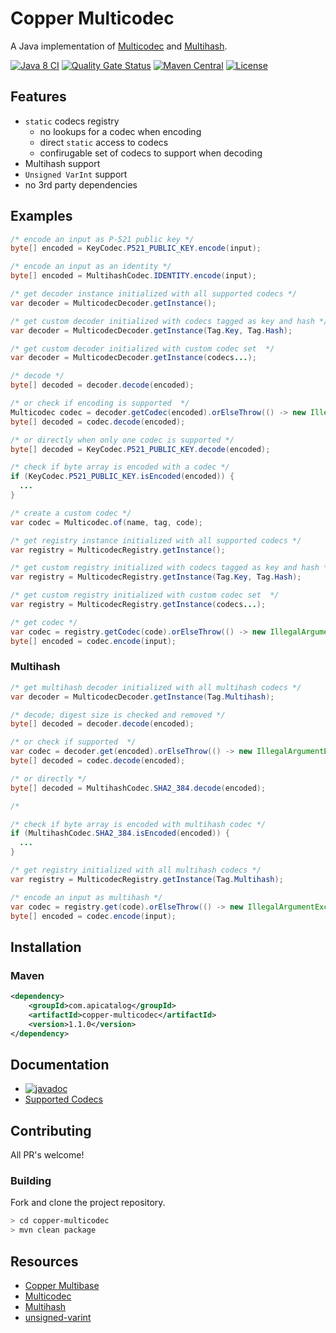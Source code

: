 # Copper Multicodec
A Java implementation of [Multicodec](https://github.com/multiformats/multicodec) and [Multihash](https://github.com/multiformats/multihash).

[![Java 8 CI](https://github.com/filip26/copper-multicodec/actions/workflows/java8-build.yml/badge.svg)](https://github.com/filip26/copper-multicodec/actions/workflows/java8-build.yml)
[![Quality Gate Status](https://sonarcloud.io/api/project_badges/measure?project=filip26_copper-multicodec&metric=alert_status)](https://sonarcloud.io/summary/new_code?id=filip26_copper-multicodec)
[![Maven Central](https://img.shields.io/maven-central/v/com.apicatalog/copper-multicodec.svg?label=Maven%20Central)](https://search.maven.org/search?q=g:com.apicatalog%20AND%20a:copper-multicodec)
[![License](https://img.shields.io/badge/License-Apache%202.0-blue.svg)](https://opensource.org/licenses/Apache-2.0)

## Features
 * `static` codecs registry
   * no lookups for a codec when encoding
   * direct `static` access to codecs
   * confirugable set of codecs to support when decoding
 * Multihash support
 * `Unsigned VarInt` support
 * no 3rd party dependencies

## Examples

```java
/* encode an input as P-521 public key */
byte[] encoded = KeyCodec.P521_PUBLIC_KEY.encode(input);

/* encode an input as an identity */
byte[] encoded = MultihashCodec.IDENTITY.encode(input);

/* get decoder instance initialized with all supported codecs */
var decoder = MulticodecDecoder.getInstance();

/* get custom decoder initialized with codecs tagged as key and hash */
var decoder = MulticodecDecoder.getInstance(Tag.Key, Tag.Hash);

/* get custom decoder initialized with custom codec set  */
var decoder = MulticodecDecoder.getInstance(codecs...);

/* decode */
byte[] decoded = decoder.decode(encoded);

/* or check if encoding is supported  */
Multicodec codec = decoder.getCodec(encoded).orElseThrow(() -> new IllegalArgumentException("Unsupported codec."));
byte[] decoded = codec.decode(encoded);

/* or directly when only one codec is supported */
byte[] decoded = KeyCodec.P521_PUBLIC_KEY.decode(encoded);

/* check if byte array is encoded with a codec */
if (KeyCodec.P521_PUBLIC_KEY.isEncoded(encoded)) {
  ...
}

/* create a custom codec */
var codec = Multicodec.of(name, tag, code);

/* get registry instance initialized with all supported codecs */
var registry = MulticodecRegistry.getInstance();

/* get custom registry initialized with codecs tagged as key and hash */
var registry = MulticodecRegistry.getInstance(Tag.Key, Tag.Hash);

/* get custom registry initialized with custom codec set  */
var registry = MulticodecRegistry.getInstance(codecs...);

/* get codec */
var codec = registry.getCodec(code).orElseThrow(() -> new IllegalArgumentException("Unsupported codec."));
byte[] encoded = codec.encode(input);

```

### Multihash

```java
/* get multihash decoder initialized with all multihash codecs */
var decoder = MulticodecDecoder.getInstance(Tag.Multihash);

/* decode; digest size is checked and removed */
byte[] decoded = decoder.decode(encoded);

/* or check if supported  */
var codec = decoder.get(encoded).orElseThrow(() -> new IllegalArgumentException("Unsupported multihash."));
byte[] decoded = codec.decode(encoded);

/* or directly */
byte[] decoded = MultihashCodec.SHA2_384.decode(encoded);

/* 

/* check if byte array is encoded with multihash codec */
if (MultihashCodec.SHA2_384.isEncoded(encoded)) {
  ...
}

/* get registry initialized with all multihash codecs */
var registry = MulticodecRegistry.getInstance(Tag.Multihash);

/* encode an input as multihash */
var codec = registry.get(code).orElseThrow(() -> new IllegalArgumentException("Unsupported multihash."));
byte[] encoded = codec.encode(input);

```


## Installation

### Maven

```xml
<dependency>
    <groupId>com.apicatalog</groupId>
    <artifactId>copper-multicodec</artifactId>
    <version>1.1.0</version>
</dependency>
```

## Documentation

* [![javadoc](https://javadoc.io/badge2/com.apicatalog/copper-multicodec/javadoc.svg)](https://javadoc.io/doc/com.apicatalog/copper-multicodec)
* [Supported Codecs](https://github.com/filip26/copper-multicodec/tree/main/src/main/java/com/apicatalog/multicodec/codec)

## Contributing

All PR's welcome!


### Building

Fork and clone the project repository.

```bash
> cd copper-multicodec
> mvn clean package
```


## Resources
- [Copper Multibase](https://github.com/filip26/copper-multibase)
- [Multicodec](https://github.com/multiformats/multicodec)
- [Multihash](https://github.com/multiformats/multihash)
- [unsigned-varint](https://github.com/multiformats/unsigned-varint)

